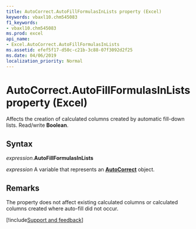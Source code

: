 ```yaml
---
title: AutoCorrect.AutoFillFormulasInLists property (Excel)
keywords: vbaxl10.chm545083
f1_keywords:
- vbaxl10.chm545083
ms.prod: excel
api_name:
- Excel.AutoCorrect.AutoFillFormulasInLists
ms.assetid: efef5f17-d50c-c21b-3c88-07f3092d2f25
ms.date: 04/06/2019
localization_priority: Normal
---
```



# AutoCorrect.AutoFillFormulasInLists property (Excel)

Affects the creation of calculated columns created by automatic fill-down lists. Read/write **Boolean**.


## Syntax

_expression_.**AutoFillFormulasInLists**

_expression_ A variable that represents an **[AutoCorrect](Excel.AutoCorrect(object).md)** object.


## Remarks

The property does not affect existing calculated columns or calculated columns created where auto-fill did not occur.




[!include[Support and feedback](~/includes/feedback-boilerplate.md)]